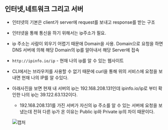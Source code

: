 ## 인터넷,네트워크 그리고 서버

* 인터넷의 기본은 client가 server에 request를 보내고 response를 받는 구조
* 인터넷을 통해 통신을 하기 위해서는 ip주소가 필요. 
* ip 주소는 사람이 외우기 어렵기 때문애 Domain을 사용. Domain으로 요청을 하면 DNS 서버에 의해 해당 Domain의 ip를 알아내서 해당 Server에 접속
* `http://ipinfo.io/ip` - 현재 나의 ip를 알 수 있는 웹사이트
* CLI에서는 브라우저를 사용할 수 없기 때문에 curl을 통해 위의 서비스에 요청을 보내면 현재 나의 IP를 알 수있다. 
* 아래사진을 보면 현재 내 서버의 ip는 192.168.208.131인데 ipinfo.io/ip로 부터 확인한 나의 ip는 39.122.63.132이다. 
    * 192.168.208.131를 가진 서버가 자신의 ip 주소를 알 수 있는 서버에 요청을 보냈는데 전혀 다른 ip가 온 이유는 Public ip와 Private ip의 차이 때문이다.

    ![캡처](https://user-images.githubusercontent.com/31675104/65253074-f6fbf300-db34-11e9-9515-25af396e1264.PNG)

